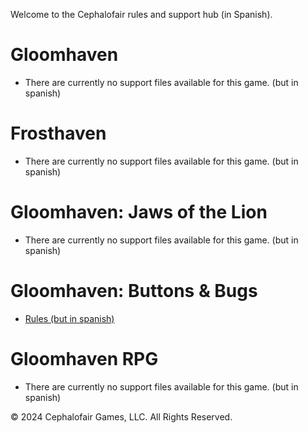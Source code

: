 <link rel="stylesheet" href="override-markdown-styles.css"/>

Welcome to the Cephalofair rules and support hub (in Spanish).

# Gloomhaven

- There are currently no support files available for this game. (but in spanish)

# Frosthaven

- There are currently no support files available for this game. (but in spanish)

# Gloomhaven: Jaws of the Lion

- There are currently no support files available for this game. (but in spanish)

# Gloomhaven: Buttons & Bugs

- [Rules (but in spanish)](https://valancedbreakfast.github.io/cephalofair-rules-site-testing/es/mm-rules/)

# Gloomhaven RPG

- There are currently no support files available for this game. (but in spanish)


© 2024 Cephalofair Games, LLC. All Rights Reserved.
